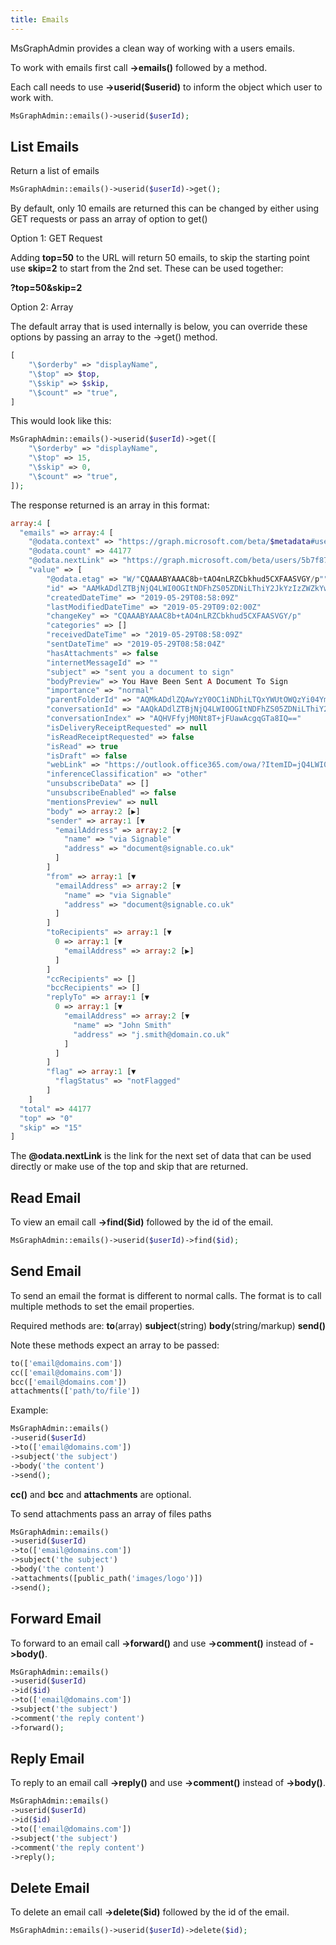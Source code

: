 ```yaml
---
title: Emails
---
```


MsGraphAdmin provides a clean way of working with a users emails.

To work with emails first call **->emails()** followed by a method.

Each call needs to use **->userid($userid)** to inform the object which user to work with.

```php
MsGraphAdmin::emails()->userid($userId);
```


## List Emails

Return a list of emails

```php
MsGraphAdmin::emails()->userid($userId)->get();
```

By default, only 10 emails are returned this can be changed by either using GET requests or pass an array of option to get()

Option 1: GET Request

Adding **top=50** to the URL will return 50 emails, to skip the starting point use **skip=2** to start from the 2nd set. These can be used together:

**?top=50&skip=2**

Option 2: Array

The default array that is used internally is below, you can override these options by passing an array to the ->get() method.

```php
[
    "\$orderby" => "displayName",
    "\$top" => $top,
    "\$skip" => $skip,
    "\$count" => "true",
]
```

This would look like this:

```php
MsGraphAdmin::emails()->userid($userId)->get([
    "\$orderby" => "displayName",
    "\$top" => 15,
    "\$skip" => 0,
    "\$count" => "true",
]);
```

The response returned is an array in this format:

```php
array:4 [
  "emails" => array:4 [
    "@odata.context" => "https://graph.microsoft.com/beta/$metadata#users('5b7f8791-03a1-4b68-9ff2-5bdca45563')/messages"
    "@odata.count" => 44177
    "@odata.nextLink" => "https://graph.microsoft.com/beta/users/5b7f8791-03a1-4b68-9ff2-5bdca45563/messages?$count=true&$orderby=sentDateTime+desc&$skip=15"
    "value" => [
        "@odata.etag" => "W/"CQAAABYAAAC8b+tAO4nLRZCbkhud5CXFAASVGY/p""
        "id" => "AAMkADdlZTBjNjQ4LWI0OGItNDFhZS05ZDNiLThiY2JkYzIzZWZkYwBGAAAAAABFX7lJCx7ZRLTJ6iI0yZK6BwC8b_tAO4nLRZCbkhud5CXFAAAAAAELAAC8b_tAO4nLRZCbkhud5CXFAASUuapzAAA="
        "createdDateTime" => "2019-05-29T08:58:09Z"
        "lastModifiedDateTime" => "2019-05-29T09:02:00Z"
        "changeKey" => "CQAAABYAAAC8b+tAO4nLRZCbkhud5CXFAASVGY/p"
        "categories" => []
        "receivedDateTime" => "2019-05-29T08:58:09Z"
        "sentDateTime" => "2019-05-29T08:58:04Z"
        "hasAttachments" => false
        "internetMessageId" => ""
        "subject" => "sent you a document to sign"
        "bodyPreview" => You Have Been Sent A Document To Sign
        "importance" => "normal"
        "parentFolderId" => "AQMkADdlZQAwYzY0OC1iNDhiLTQxYWUtOWQzYi04YmNiZGMyM2VmZGMALgAAA0VfuUkLHtlEtMnqIjTJkroBALxv60A7ictFkJuSG53kJcUAAAIBCwAAAA=="
        "conversationId" => "AAQkADdlZTBjNjQ4LWI0OGItNDFhZS05ZDNiLThiY2JkYzIzZWZkYwAQADNDbfE-oxVGsAHIKhk2vCE="
        "conversationIndex" => "AQHVFfyjM0Nt8T+jFUawAcgqGTa8IQ=="
        "isDeliveryReceiptRequested" => null
        "isReadReceiptRequested" => false
        "isRead" => true
        "isDraft" => false
        "webLink" => "https://outlook.office365.com/owa/?ItemID=jQ4LWI0OGItNDFhZS05ZDNiLThiY2JkYzIzZWZkYwBGAAAAAABFX7lJCx7ZRLTJ6iI0yZK6BwC8b%2BtAO4nLRZCbkhud5CXFAAAAAAEL ▶"
        "inferenceClassification" => "other"
        "unsubscribeData" => []
        "unsubscribeEnabled" => false
        "mentionsPreview" => null
        "body" => array:2 [▶]
        "sender" => array:1 [▼
          "emailAddress" => array:2 [▼
            "name" => "via Signable"
            "address" => "document@signable.co.uk"
          ]
        ]
        "from" => array:1 [▼
          "emailAddress" => array:2 [▼
            "name" => "via Signable"
            "address" => "document@signable.co.uk"
          ]
        ]
        "toRecipients" => array:1 [▼
          0 => array:1 [▼
            "emailAddress" => array:2 [▶]
          ]
        ]
        "ccRecipients" => []
        "bccRecipients" => []
        "replyTo" => array:1 [▼
          0 => array:1 [▼
            "emailAddress" => array:2 [▼
              "name" => "John Smith"
              "address" => "j.smith@domain.co.uk"
            ]
          ]
        ]
        "flag" => array:1 [▼
          "flagStatus" => "notFlagged"
        ]
    ]
  "total" => 44177
  "top" => "0"
  "skip" => "15"
]
```

The **@odata.nextLink** is the link for the next set of data that can be used directly or make use of the top and skip that are returned.

## Read Email

To view an email call **->find($id)** followed by the id of the email.

```php
MsGraphAdmin::emails()->userid($userId)->find($id);
```

## Send Email

To send an email the format is different to normal calls. The format is to call multiple methods to set the email properties.

Required methods are: **to**(array) **subject**(string) **body**(string/markup) **send()**

Note these methods expect an array to be passed:

```php
to(['email@domains.com'])
cc(['email@domains.com'])
bcc(['email@domains.com'])
attachments(['path/to/file'])
```

Example:

```php
MsGraphAdmin::emails()
->userid($userId)
->to(['email@domains.com'])
->subject('the subject')
->body('the content')
->send();
```

**cc()** and **bcc** and **attachments** are optional.

To send attachments pass an array of files paths

```php
MsGraphAdmin::emails()
->userid($userId)
->to(['email@domains.com'])
->subject('the subject')
->body('the content')
->attachments([public_path('images/logo')])
->send();
```

## Forward Email

To forward to an email call **->forward()** and use **->comment()** instead of **->body()**.

```php
MsGraphAdmin::emails()
->userid($userId)
->id($id)
->to(['email@domains.com'])
->subject('the subject')
->comment('the reply content')
->forward();
```

## Reply Email

To reply to an email call **->reply()** and use **->comment()** instead of **->body()**.

```php
MsGraphAdmin::emails()
->userid($userId)
->id($id)
->to(['email@domains.com'])
->subject('the subject')
->comment('the reply content')
->reply();
```

## Delete Email

To delete an email call **->delete($id)** followed by the id of the email.

```php
MsGraphAdmin::emails()->userid($userId)->delete($id);
```